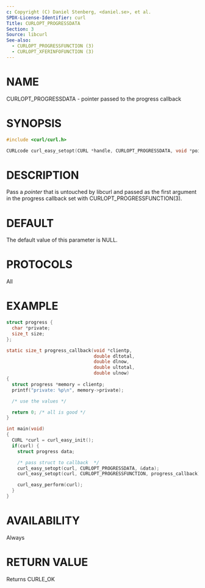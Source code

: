```yaml
---
c: Copyright (C) Daniel Stenberg, <daniel.se>, et al.
SPDX-License-Identifier: curl
Title: CURLOPT_PROGRESSDATA
Section: 3
Source: libcurl
See-also:
  - CURLOPT_PROGRESSFUNCTION (3)
  - CURLOPT_XFERINFOFUNCTION (3)
---
```


# NAME

CURLOPT_PROGRESSDATA - pointer passed to the progress callback

# SYNOPSIS

~~~c
#include <curl/curl.h>

CURLcode curl_easy_setopt(CURL *handle, CURLOPT_PROGRESSDATA, void *pointer);
~~~

# DESCRIPTION

Pass a *pointer* that is untouched by libcurl and passed as the first
argument in the progress callback set with CURLOPT_PROGRESSFUNCTION(3).

# DEFAULT

The default value of this parameter is NULL.

# PROTOCOLS

All

# EXAMPLE

~~~c
struct progress {
  char *private;
  size_t size;
};

static size_t progress_callback(void *clientp,
                                double dltotal,
                                double dlnow,
                                double ultotal,
                                double ulnow)
{
  struct progress *memory = clientp;
  printf("private: %p\n", memory->private);

  /* use the values */

  return 0; /* all is good */
}

int main(void)
{
  CURL *curl = curl_easy_init();
  if(curl) {
    struct progress data;

    /* pass struct to callback  */
    curl_easy_setopt(curl, CURLOPT_PROGRESSDATA, &data);
    curl_easy_setopt(curl, CURLOPT_PROGRESSFUNCTION, progress_callback);

    curl_easy_perform(curl);
  }
}
~~~

# AVAILABILITY

Always

# RETURN VALUE

Returns CURLE_OK

